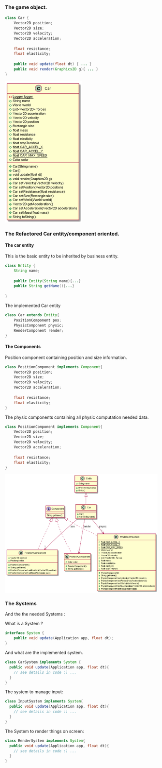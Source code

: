 ### The game object.

```Java
class Car {
    Vector2D position;
    Vector2D size;
    Vector2D velocity;
    Vector2D acceleration;

    float resistance;
    float elasticity;

    public void update(float dt) { ... }
    public void render(Graphics2D g){ ... }
}
```

![illustrations/car-class-diagram.png](illustrations/car-class-diagram.png 
'Car UML class diagram')

### The Refactored Car entity/component oriented.

#### The car entity

This is the basic entity to be inherited by business entity.

```Java
class Entity {
    String name;

    public Entity(String name){...}
    public String getName(){...}

}
```

The implemented Car entity

```Java
class Car extends Entity{
    PositionComponent pos;
    PhysicComponent physic;
    RenderComponent render;
}
```

#### The Components

Position component containing position and size information.

```Java
class PositionComponent implements Component{
    Vector2D position;
    Vector2D size;
    Vector2D velocity;
    Vector2D acceleration;

    float resistance;
    float elasticity;
}
```

The physic components containing all physic computation needed data.

```Java
class PositionComponent implements Component{
    Vector2D position;
    Vector2D size;
    Vector2D velocity;
    Vector2D acceleration;

    float resistance;
    float elasticity;
}
```

![illustrations/car-entity-components-class-diagram.png](illustrations/car-entity-components-class-diagram.png 
'Car UML class diagram')

### The Systems

And the the needed Systems :

What is a System ?

```Java
interface System {
    public void update(Application app, float dt); 
}
```

And what are the implemented system.

```Java
class CarSystem implements System {
  public void update(Application app, float dt){
    // see details in code :) ...
  }
}
```

The system to manage input:

```Java
class InputSystem implements System{
  public void update(Application app, float dt){
    // see details in code :) ...
  }
}
```

The System to render things on screen:

```Java
class RenderSystem implements System{
  public void update(Application app, float dt){
    // see details in code :) ...
  }
}
```
